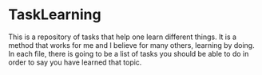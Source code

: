 # TaskLearning

This is a repository of tasks that help one learn different things. It is a method that works for me and I believe for many others, learning by doing. In each file, there is going to be a list of tasks you should be able to do in order to say you have learned that topic. 
